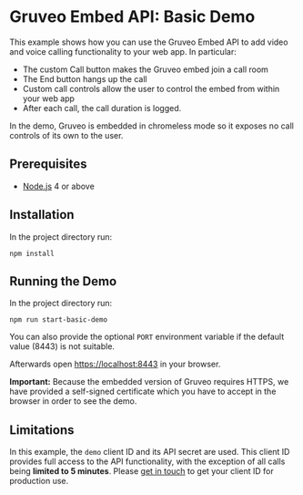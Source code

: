# Gruveo Embed API: Basic Demo

This example shows how you can use the Gruveo Embed API to add video and voice calling functionality to your web app. In particular:

* The custom Call button makes the Gruveo embed join a call room
* The End button hangs up the call
* Custom call controls allow the user to control the embed from within your web app
* After each call, the call duration is logged.

In the demo, Gruveo is embedded in chromeless mode so it exposes no call controls of its own to the user.

## Prerequisites

* [Node.js](https://nodejs.org/) 4 or above

## Installation

In the project directory run:

```
npm install
```

## Running the Demo

In the project directory run:

```
npm run start-basic-demo
```

You can also provide the optional `PORT` environment variable if the default value (8443) is not suitable.

Afterwards open [https://localhost:8443](https://localhost:8443) in your browser.

**Important:** Because the embedded version of Gruveo requires HTTPS, we have provided a self-signed certificate which you have to accept in the browser in order to see the demo.

## Limitations

In this example, the `demo` client ID and its API secret are used. This client ID provides full access to the API functionality, with the exception of all calls being **limited to 5 minutes**. Please <a href="https://about.gruveo.com/developers/api-beta/">get in touch</a> to get your client ID for production use.
